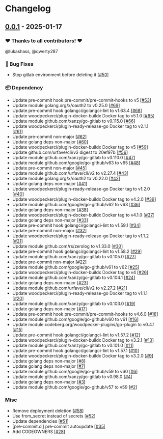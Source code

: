 # Changelog

## [0.0.1](https://github.com/woodpecker-ci/plugin-deployments/releases/tag/0.0.1) - 2025-01-17

### ❤️ Thanks to all contributors! ❤️

@lukashass, @qwerty287

### 🐛 Bug Fixes

- Stop gitlab environment before deleting it [[#50](https://github.com/woodpecker-ci/plugin-deployments/pull/50)]

### 📦️ Dependency

- Update pre-commit hook pre-commit/pre-commit-hooks to v5 [[#53](https://github.com/woodpecker-ci/plugin-deployments/pull/53)]
- Update module golang.org/x/oauth2 to v0.25.0 [[#69](https://github.com/woodpecker-ci/plugin-deployments/pull/69)]
- Update pre-commit hook golangci/golangci-lint to v1.63.4 [[#68](https://github.com/woodpecker-ci/plugin-deployments/pull/68)]
- Update woodpeckerci/plugin-docker-buildx Docker tag to v5.1.0 [[#65](https://github.com/woodpecker-ci/plugin-deployments/pull/65)]
- Update module github.com/xanzy/go-gitlab to v0.115.0 [[#66](https://github.com/woodpecker-ci/plugin-deployments/pull/66)]
- Update woodpeckerci/plugin-ready-release-go Docker tag to v2.1.1 [[#61](https://github.com/woodpecker-ci/plugin-deployments/pull/61)]
- Update pre-commit non-major [[#62](https://github.com/woodpecker-ci/plugin-deployments/pull/62)]
- Update golang deps non-major [[#60](https://github.com/woodpecker-ci/plugin-deployments/pull/60)]
- Update woodpeckerci/plugin-docker-buildx Docker tag to v5 [[#59](https://github.com/woodpecker-ci/plugin-deployments/pull/59)]
- Update github.com/urfave/cli/v3 digest to 20ef97b [[#56](https://github.com/woodpecker-ci/plugin-deployments/pull/56)]
- Update module github.com/xanzy/go-gitlab to v0.110.0 [[#47](https://github.com/woodpecker-ci/plugin-deployments/pull/47)]
- Update module github.com/google/go-github/v63 to v65 [[#48](https://github.com/woodpecker-ci/plugin-deployments/pull/48)]
- Update pre-commit non-major [[#45](https://github.com/woodpecker-ci/plugin-deployments/pull/45)]
- Update module github.com/urfave/cli/v2 to v2.27.4 [[#43](https://github.com/woodpecker-ci/plugin-deployments/pull/43)]
- Update module golang.org/x/oauth2 to v0.22.0 [[#42](https://github.com/woodpecker-ci/plugin-deployments/pull/42)]
- Update golang deps non-major [[#41](https://github.com/woodpecker-ci/plugin-deployments/pull/41)]
- Update woodpeckerci/plugin-ready-release-go Docker tag to v1.2.0 [[#40](https://github.com/woodpecker-ci/plugin-deployments/pull/40)]
- Update woodpeckerci/plugin-docker-buildx Docker tag to v4.2.0 [[#39](https://github.com/woodpecker-ci/plugin-deployments/pull/39)]
- Update module github.com/google/go-github/v62 to v63 [[#36](https://github.com/woodpecker-ci/plugin-deployments/pull/36)]
- Update golang deps non-major [[#38](https://github.com/woodpecker-ci/plugin-deployments/pull/38)]
- Update woodpeckerci/plugin-docker-buildx Docker tag to v4.1.0 [[#37](https://github.com/woodpecker-ci/plugin-deployments/pull/37)]
- Update golang deps non-major [[#33](https://github.com/woodpecker-ci/plugin-deployments/pull/33)]
- Update pre-commit hook golangci/golangci-lint to v1.59.1 [[#34](https://github.com/woodpecker-ci/plugin-deployments/pull/34)]
- Update pre-commit non-major [[#32](https://github.com/woodpecker-ci/plugin-deployments/pull/32)]
- Update woodpeckerci/plugin-ready-release-go Docker tag to v1.1.2 [[#31](https://github.com/woodpecker-ci/plugin-deployments/pull/31)]
- Update module github.com/rs/zerolog to v1.33.0 [[#30](https://github.com/woodpecker-ci/plugin-deployments/pull/30)]
- Update pre-commit hook golangci/golangci-lint to v1.58.2 [[#29](https://github.com/woodpecker-ci/plugin-deployments/pull/29)]
- Update module github.com/xanzy/go-gitlab to v0.105.0 [[#27](https://github.com/woodpecker-ci/plugin-deployments/pull/27)]
- Update pre-commit non-major [[#22](https://github.com/woodpecker-ci/plugin-deployments/pull/22)]
- Update module github.com/google/go-github/v61 to v62 [[#25](https://github.com/woodpecker-ci/plugin-deployments/pull/25)]
- Update woodpeckerci/plugin-docker-buildx Docker tag to v4 [[#26](https://github.com/woodpecker-ci/plugin-deployments/pull/26)]
- Update module github.com/xanzy/go-gitlab to v0.104.1 [[#24](https://github.com/woodpecker-ci/plugin-deployments/pull/24)]
- Update golang deps non-major [[#23](https://github.com/woodpecker-ci/plugin-deployments/pull/23)]
- Update module github.com/urfave/cli/v2 to v2.27.2 [[#21](https://github.com/woodpecker-ci/plugin-deployments/pull/21)]
- Update woodpeckerci/plugin-ready-release-go Docker tag to v1.1.1 [[#20](https://github.com/woodpecker-ci/plugin-deployments/pull/20)]
- Update module github.com/xanzy/go-gitlab to v0.103.0 [[#19](https://github.com/woodpecker-ci/plugin-deployments/pull/19)]
- Update golang deps non-major [[#17](https://github.com/woodpecker-ci/plugin-deployments/pull/17)]
- Update pre-commit hook pre-commit/pre-commit-hooks to v4.6.0 [[#18](https://github.com/woodpecker-ci/plugin-deployments/pull/18)]
- Update module github.com/google/go-github/v60 to v61 [[#16](https://github.com/woodpecker-ci/plugin-deployments/pull/16)]
- Update module codeberg.org/woodpecker-plugins/go-plugin to v0.4.1 [[#15](https://github.com/woodpecker-ci/plugin-deployments/pull/15)]
- Update pre-commit hook golangci/golangci-lint to v1.57.2 [[#12](https://github.com/woodpecker-ci/plugin-deployments/pull/12)]
- Update woodpeckerci/plugin-docker-buildx Docker tag to v3.2.1 [[#13](https://github.com/woodpecker-ci/plugin-deployments/pull/13)]
- Update module github.com/xanzy/go-gitlab to v0.101.0 [[#11](https://github.com/woodpecker-ci/plugin-deployments/pull/11)]
- Update pre-commit hook golangci/golangci-lint to v1.57.1 [[#10](https://github.com/woodpecker-ci/plugin-deployments/pull/10)]
- Update woodpeckerci/plugin-docker-buildx Docker tag to v3.2.0 [[#9](https://github.com/woodpecker-ci/plugin-deployments/pull/9)]
- Update golang deps non-major [[#8](https://github.com/woodpecker-ci/plugin-deployments/pull/8)]
- Update golang deps non-major [[#7](https://github.com/woodpecker-ci/plugin-deployments/pull/7)]
- Update module github.com/google/go-github/v59 to v60 [[#6](https://github.com/woodpecker-ci/plugin-deployments/pull/6)]
- Update module github.com/xanzy/go-gitlab to v0.98.0 [[#4](https://github.com/woodpecker-ci/plugin-deployments/pull/4)]
- Update golang deps non-major [[#3](https://github.com/woodpecker-ci/plugin-deployments/pull/3)]
- Update module github.com/google/go-github/v57 to v59 [[#2](https://github.com/woodpecker-ci/plugin-deployments/pull/2)]

### Misc

- Remove deployment deletion [[#58](https://github.com/woodpecker-ci/plugin-deployments/pull/58)]
- Use from_secret instead of secrets [[#52](https://github.com/woodpecker-ci/plugin-deployments/pull/52)]
- Update dependencies [[#51](https://github.com/woodpecker-ci/plugin-deployments/pull/51)]
- [pre-commit.ci] pre-commit autoupdate [[#35](https://github.com/woodpecker-ci/plugin-deployments/pull/35)]
- Add CODEOWNERS [[#28](https://github.com/woodpecker-ci/plugin-deployments/pull/28)]

